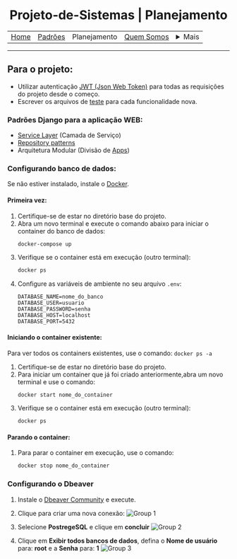 <h1 align="center"> Projeto-de-Sistemas | Planejamento</h1>

<table align="center">
    <tr>
        <td><a href="..\README.md">Home</a></td>
        <td><a href="defaults.md">Padrões</a></td>
        <td>Planejamento</td>
        <td><a href="us.md">Quem Somos</a></td>
        <td>
            <details style="position: relative;">
                <summary>Mais</summary>
                <ul style="position: absolute; background: transparent;">
                    <li><a href="contact.md">Contato</a></li>
                    <li><a href="sup.md">Suporte</a></li>
                    <li><a href="faq.md">FAQ</a></li>
                </ul>
            </details>
        </td>
    </tr>
</table>

<hr>

## Para o projeto:

- Utilizar autenticação [JWT (Json Web Token)](https://www.totvs.com/blog/gestao-para-assinatura-de-documentos/jwt-token/) para todas as requisições do projeto desde o começo.
- Escrever os arquivos de [teste](https://docs-djangoproject-com.translate.goog/en/5.1/topics/testing/?_x_tr_sl=en&_x_tr_tl=pt&_x_tr_hl=pt&_x_tr_pto=tc) para cada funcionalidade nova.

### Padrões Django para a aplicação WEB:

- [Service Layer](https://breadcrumbscollector.tech/how-to-implement-a-service-layer-in-django-rest-framework/) (Camada de Serviço)
- [Repository patterns](https://medium.com/@slowmoe329/repository-design-pattern-in-django-a-clean-and-scalable-approach-a94d2645fd77)
- Arquitetura Modular (Divisão de [Apps](https://docs-djangoproject-com.translate.goog/en/5.1/ref/applications/?_x_tr_sl=en&_x_tr_tl=pt&_x_tr_hl=pt&_x_tr_pto=wa))

### Configurando banco de dados:

Se não estiver instalado, instale o [Docker](https://www.docker.com/get-started/).

#### Primeira vez:
1. Certifique-se de estar no diretório base do projeto.
2. Abra um novo terminal e execute o comando abaixo para iniciar o container do banco de dados:
    ```bash
    docker-compose up
    ```
3. Verifique se o container está em execução (outro terminal):
    ```bash
    docker ps
    ```
4. Configure as variáveis de ambiente no seu arquivo `.env`:
    ```
    DATABASE_NAME=nome_do_banco
    DATABASE_USER=usuario
    DATABASE_PASSWORD=senha
    DATABASE_HOST=localhost
    DATABASE_PORT=5432
    ```

#### Iniciando o container existente:

Para ver todos os containers existentes, use o comando: `docker ps -a`

1. Certifique-se de estar no diretório base do projeto.
2. Para iniciar um container que já foi criado anteriormente,abra um novo terminal e use o comando:
    ```bash
    docker start nome_do_container
    ```
3. Verifique se o container está em execução (outro terminal):
    ```bash
    docker ps
    ```

#### Parando o container:
1. Para parar o container em execução, use o comando:
    ```bash
    docker stop nome_do_container
    ```
### Configurando o Dbeaver

1. Instale o [Dbeaver Community](https://dbeaver.io/download/) e execute.
   
2. Clique para criar uma nova conexão:
   ![Group 1](https://github.com/user-attachments/assets/344c06a8-ccfd-408a-949b-1c3e6d18eabd)
   
3. Selecione **PostregeSQL** e clique em **concluir**
   ![Group 2](https://github.com/user-attachments/assets/db00db5e-ebf3-4d24-9787-7ed61a0a1dcb)

4. Clique em **Exibir todos bancos de dados**, defina o **Nome de usuário** para: **root** e a **Senha** para: **1**
    ![Group 3](https://github.com/user-attachments/assets/c156b91a-f6cb-4641-95ad-6d38adf8eed6)




